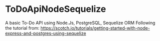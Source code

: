 # ToDoApiNodeSequelize
A basic To-Do API using Node.Js, PostgreSQL, Sequelize ORM
Following the tutorial from: https://scotch.io/tutorials/getting-started-with-node-express-and-postgres-using-sequelize
